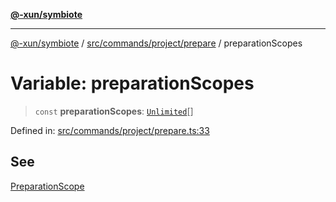 [**@-xun/symbiote**](../../../../../README.md)

***

[@-xun/symbiote](../../../../../README.md) / [src/commands/project/prepare](../README.md) / preparationScopes

# Variable: preparationScopes

> `const` **preparationScopes**: [`Unlimited`](../../../../configure/enumerations/UnlimitedGlobalScope.md#unlimited)[]

Defined in: [src/commands/project/prepare.ts:33](https://github.com/Xunnamius/symbiote/blob/77d17fb695645e232d8cbbf34928a6f01fd29047/src/commands/project/prepare.ts#L33)

## See

[PreparationScope](../../../../configure/enumerations/UnlimitedGlobalScope.md)
